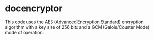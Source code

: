 # docencryptor
This code uses the AES (Advanced Encryption Standard) encryption algorithm with a key size of 256 bits and a GCM (Galois/Counter Mode) mode of operation.
